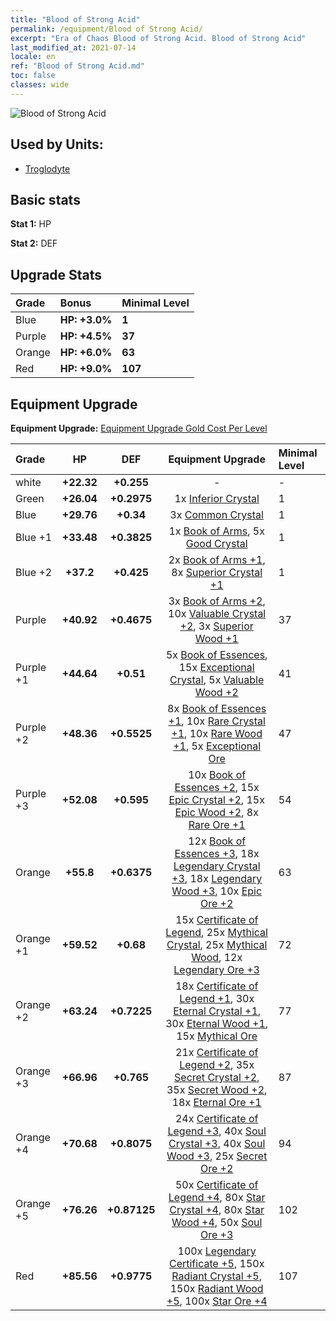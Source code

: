 ```yaml
---
title: "Blood of Strong Acid"
permalink: /equipment/Blood of Strong Acid/
excerpt: "Era of Chaos Blood of Strong Acid. Blood of Strong Acid"
last_modified_at: 2021-07-14
locale: en
ref: "Blood of Strong Acid.md"
toc: false
classes: wide
---
```


  ![Blood of Strong Acid](/images/e/e_7014.png)

## Used by Units:

* [Troglodyte](/units/Troglodyte/) 


## Basic stats
 **Stat 1:** HP

 **Stat 2:** DEF

## Upgrade Stats

  |     Grade    |   Bonus | Minimal Level | 
  |:-------------|:--------|:--------------| 
  | Blue | **HP: +3.0%** | **1** | 
  | Purple | **HP: +4.5%** | **37** | 
  | Orange | **HP: +6.0%** | **63** | 
  | Red | **HP: +9.0%** | **107** | 


## Equipment Upgrade
 **Equipment Upgrade:** [Equipment Upgrade Gold Cost Per Level](/equipment/EquipmentUpgradeCostPerLevel/) 

  |          Grade      | HP | DEF | Equipment Upgrade | Minimal Level |
  |:--------------------|:---------:|:---------:|:----------------:|:--------------|
  | white | **+22.32** | **+0.255** | - | - |
  | Green | **+26.04** | **+0.2975** | 1x [Inferior Crystal](/Items/mat_5/) | 1 |
  | Blue | **+29.76** | **+0.34** | 3x [Common Crystal](/Items/mat_11/) | 1 |
  | Blue +1 | **+33.48** | **+0.3825** | 1x [Book of Arms](/Items/mat_18/), 5x [Good Crystal](/Items/mat_17/) | 1 |
  | Blue +2 | **+37.2** | **+0.425** | 2x [Book of Arms +1](/Items/mat_25/), 8x [Superior Crystal +1](/Items/mat_24/) | 1 |
  | Purple | **+40.92** | **+0.4675** | 3x [Book of Arms +2](/Items/mat_32/), 10x [Valuable Crystal +2](/Items/mat_31/), 3x [Superior Wood +1](/Items/mat_20/) | 37 |
  | Purple +1 | **+44.64** | **+0.51** | 5x [Book of Essences](/Items/mat_39/), 15x [Exceptional Crystal](/Items/mat_38/), 5x [Valuable Wood +2](/Items/mat_27/) | 41 |
  | Purple +2 | **+48.36** | **+0.5525** | 8x [Book of Essences +1](/Items/mat_46/), 10x [Rare Crystal +1](/Items/mat_45/), 10x [Rare Wood +1](/Items/mat_41/), 5x [Exceptional Ore](/Items/mat_33/) | 47 |
  | Purple +3 | **+52.08** | **+0.595** | 10x [Book of Essences +2](/Items/mat_53/), 15x [Epic Crystal +2](/Items/mat_52/), 15x [Epic Wood +2](/Items/mat_48/), 8x [Rare Ore +1](/Items/mat_40/) | 54 |
  | Orange | **+55.8** | **+0.6375** | 12x [Book of Essences +3](/Items/mat_60/), 18x [Legendary Crystal +3](/Items/mat_59/), 18x [Legendary Wood +3](/Items/mat_55/), 10x [Epic Ore +2](/Items/mat_47/) | 63 |
  | Orange +1 | **+59.52** | **+0.68** | 15x [Certificate of Legend](/Items/mat_67/), 25x [Mythical Crystal](/Items/mat_66/), 25x [Mythical Wood](/Items/mat_62/), 12x [Legendary Ore +3](/Items/mat_54/) | 72 |
  | Orange +2 | **+63.24** | **+0.7225** | 18x [Certificate of Legend +1](/Items/mat_74/), 30x [Eternal Crystal +1](/Items/mat_73/), 30x [Eternal Wood +1](/Items/mat_69/), 15x [Mythical Ore](/Items/mat_61/) | 77 |
  | Orange +3 | **+66.96** | **+0.765** | 21x [Certificate of Legend +2](/Items/mat_81/), 35x [Secret Crystal +2](/Items/mat_80/), 35x [Secret Wood +2](/Items/mat_76/), 18x [Eternal Ore +1](/Items/mat_68/) | 87 |
  | Orange +4 | **+70.68** | **+0.8075** | 24x [Certificate of Legend +3](/Items/mat_88/), 40x [Soul Crystal +3](/Items/mat_87/), 40x [Soul Wood +3](/Items/mat_83/), 25x [Secret Ore +2](/Items/mat_75/) | 94 |
  | Orange +5 | **+76.26** | **+0.87125** | 50x [Certificate of Legend +4](/Items/mat_95/), 80x [Star Crystal +4](/Items/mat_94/), 80x [Star Wood +4](/Items/mat_90/), 50x [Soul Ore +3](/Items/mat_82/) | 102 |
  | Red | **+85.56** | **+0.9775** | 100x [Legendary Certificate +5](/Items/mat_102/), 150x [Radiant Crystal +5](/Items/mat_101/), 150x [Radiant Wood +5](/Items/mat_97/), 100x [Star Ore +4](/Items/mat_89/) | 107 |

